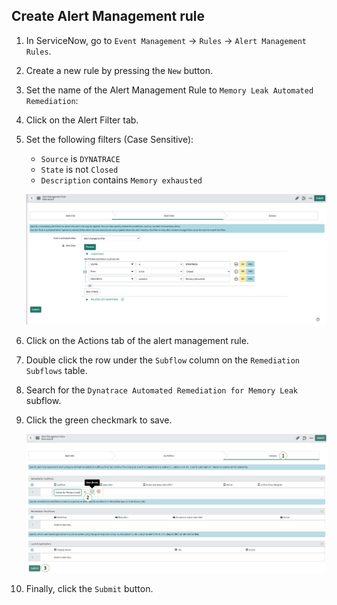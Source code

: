 ## Create Alert Management rule

1. In ServiceNow, go to `Event Management` -> `Rules` -> `Alert Management Rules`.

1. Create a new rule by pressing the `New` button.

1. Set the name of the Alert Management Rule to `Memory Leak Automated Remediation`:

1. Click on the Alert Filter tab.

1. Set the following filters (Case Sensitive):

    - `Source` is `DYNATRACE`
    - `State` is not `Closed`
    - `Description` contains `Memory exhausted`

    ![servicenow-alert-filter](../../../assets/images/servicenow-alert-filter.png)

1. Click on the Actions tab of the alert management rule.

1. Double click the row under the `Subflow` column on the `Remediation Subflows` table.

1. Search for the `Dynatrace Automated Remediation for Memory Leak` subflow.

1. Click the green checkmark to save.

    ![servicenow-alert-actions](../../../assets/images/servicenow-alert-actions.png)

1. Finally, click the `Submit` button.
